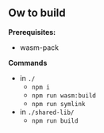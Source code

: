 



## Ow to build

**Prerequisites:**
- wasm-pack

**Commands**
- in `./`
    - `npm i`
    - `npm run wasm:build`
    - `npm run symlink`
- in `./shared-lib/`
    - `npm run build`